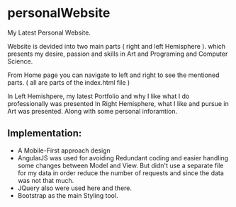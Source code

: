 # personalWebsite
My Latest Personal Website.

Website is devided into two main parts ( right and left Hemisphere ). which presents my desire, passion and skills in Art and Programing and Computer Science.

From Home page you can navigate to left and right to see the mentioned parts. ( all are parts of the index.html file )

In Left Hemishpere, my latest Portfolio and why I like what I do professionally was presented
In Right Hemisphere, what I like and pursue in Art was presented. Along with some personal inforamtion.

## Implementation:
 - A Mobile-First approach design
 - AngularJS was used for avoiding Redundant coding and easier handling some changes between Model and View.
But didn't use a separate file for my data in order reduce the number of requests and since the data was not that much.
 - JQuery also were used here and there.
 - Bootstrap as the main Styling tool.

